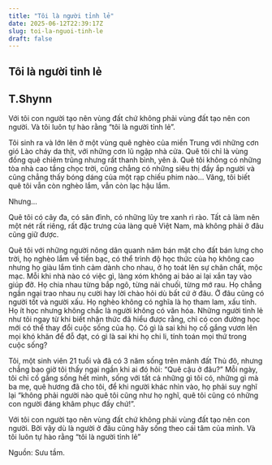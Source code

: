 ```yaml
---
title: "Tôi là người tỉnh lẻ"
date: 2025-06-12T22:39:17Z
slug: toi-la-nguoi-tinh-le
draft: false
---
```


## Tôi là người tỉnh lẻ

## T.Shynn

Với tôi con người tạo nên vùng đất chứ không phải vùng đất tạo nên con người. Và tôi luôn tự hào rằng “tôi là người tỉnh lẻ”.
 
Tôi sinh ra và lớn lên ở một vùng quê nghèo của miền Trung với những cơn gió Lào cháy da thịt, với những cơn lũ ngập nhà cửa. Quê tôi chỉ là vùng đồng quê chiêm trũng nhưng rất thanh bình, yên ả. Quê tôi không có những tòa nhà cao tầng chọc trời, cũng chẳng có những siêu thị đầy ắp người và cũng chẳng thấy bóng dáng của một rạp chiếu phim nào... Vâng, tôi biết quê tôi vẫn còn nghèo lắm, vẫn còn lạc hậu lắm. 
 
Nhưng… 
 
Quê tôi có cây đa, có sân đình, có những lũy tre xanh rì rào. Tất cả làm nên một nét rất riêng, rất đặc trưng của làng quê Việt Nam, mà không phải ở đâu cũng giữ được.
 
Quê tôi với những người nông dân quanh năm bán mặt cho đất bán lưng cho trời, họ nghèo lắm về tiền bạc, có thể trình độ học thức của họ không cao nhưng họ giàu lắm tình cảm dành cho nhau, ở họ toát lên sự chân chất, mộc mạc. Mỗi khi nhà nào có việc gì, làng xóm không ai bảo ai lại xắn tay vào giúp đỡ. Họ chia nhau từng bắp ngô, từng nải chuối, từng mớ rau. Họ chẳng ngần ngại trao nhau nụ cười hay lời chào hỏi dù bất cứ ở đâu. 
Ở đâu cũng có người tốt và người xấu. Họ nghèo không có nghĩa là họ tham lam, xấu tính. Họ ít học nhưng không chắc là người không có văn hóa. Những người tỉnh lẻ như tôi ngay từ khi biết nhận thức đã hiểu được rằng, chỉ có con đường học mới có thể thay đổi cuộc sống của họ. Có gì là sai khi họ cố gắng vươn lên mọi khó khăn để đỗ đạt, có gì là sai khi họ chi li, tính toán mọi thứ trong cuộc sống?
 
Tôi, một sinh viên 21 tuổi và đã có 3 năm sống trên mảnh đất Thủ đô, nhưng chẳng bao giờ tôi thấy ngại ngần khi ai đó hỏi: “Quê cậu ở đâu?” Mỗi ngày, tôi chỉ cố gắng sống hết mình, sống với tất cả những gì tôi có, những gì mà ba mẹ, quê hương đã cho tôi, để khi người khác nhìn vào, họ phải suy nghĩ lại “không phải người nào quê tôi cũng như họ nghĩ, quê tôi cũng có những con người đáng khâm phục đấy chứ!”.
 
Với tôi con người tạo nên vùng đất chứ không phải vùng đất tạo nên con người. Bởi vậy dù là người ở đâu cũng hãy sống theo cái tâm của mình. Và tôi luôn tự hào rằng “tôi là người tỉnh lẻ”
 
 
 
 
 
Nguồn: Sưu tầm.